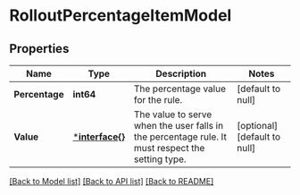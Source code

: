 # RolloutPercentageItemModel

## Properties
Name | Type | Description | Notes
------------ | ------------- | ------------- | -------------
**Percentage** | **int64** | The percentage value for the rule. | [default to null]
**Value** | [***interface{}**](.md) | The value to serve when the user falls in the percentage rule. It must respect the setting type. | [optional] [default to null]

[[Back to Model list]](../README.md#documentation-for-models) [[Back to API list]](../README.md#documentation-for-api-endpoints) [[Back to README]](../README.md)

